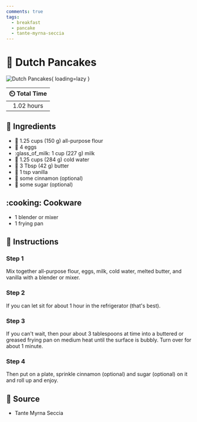 ```yaml
---
comments: true
tags:
  - breakfast
  - pancake
  - tante-myrna-seccia
---
```

# :pancakes: Dutch Pancakes

![Dutch Pancakes](../assets/images/dutch-pancakes.jpg){ loading=lazy }

| :timer_clock: Total Time |
|:-----------------------: |
| 1.02 hours |

## :salt: Ingredients

- :ear_of_rice: 1.25 cups (150 g) all-purpose flour
- :egg: 4 eggs
- :glass_of_milk: 1 cup (227 g) milk
- :ice_cube: 1.25 cups (284 g) cold water
- :butter: 3 Tbsp (42 g) butter
- :icecream: 1 tsp vanilla
- :custard: some cinnamon (optional)
- :candy: some sugar (optional)

## :cooking: Cookware

- 1 blender or mixer
- 1 frying pan

## :pencil: Instructions

### Step 1

Mix together all-purpose flour, eggs, milk, cold water, melted butter, and vanilla with a blender or mixer.

### Step 2

If you can let sit for about 1 hour in the refrigerator (that's best).

### Step 3

If you can't wait, then pour about 3 tablespoons at time into a buttered or greased frying pan on medium heat until the
surface is bubbly. Turn over for about 1 minute.

### Step 4

Then put on a plate, sprinkle cinnamon (optional) and sugar (optional) on it and roll up and enjoy.

## :link: Source

- Tante Myrna Seccia
